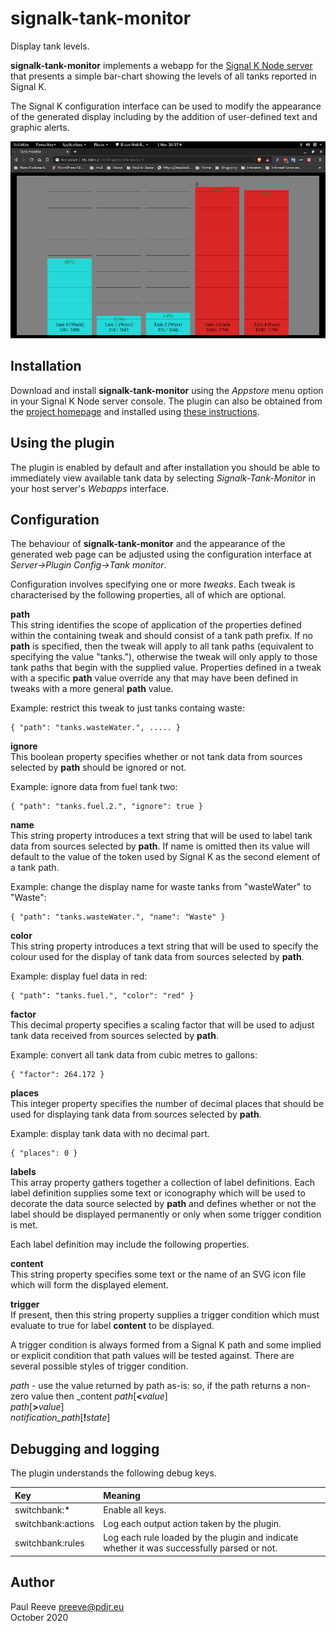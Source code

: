# signalk-tank-monitor

Display tank levels.

__signalk-tank-monitor__ implements a webapp for the [Signal K Node server](https://github.com/SignalK/signalk-server-node) that presents a simple bar-chart showing the levels of all tanks reported in Signal K.

The Signal K configuration interface can be used to modify the appearance of the generated display including by the addition of user-defined text and graphic alerts.

![Specimen screenshot](screenshot.png)

## Installation

Download and install __signalk-tank-monitor__ using the *Appstore* menu option in your Signal K Node server console. The plugin can also be obtained from the [project homepage](https://github.com/preeve9534/signalk-tank-monitor) and installed using [these instructions](https://github.com/SignalK/signalk-server-node/blob/master/SERVERPLUGINS.md).

## Using the plugin

The plugin is enabled by default and after installation you should be able to immediately view available tank data by selecting *Signalk-Tank-Monitor* in your host server's *Webapps* interface.

## Configuration

The behaviour of __signalk-tank-monitor__ and the appearance of the generated web page can be adjusted using the configuration interface at *Server->Plugin Config->Tank monitor*.

Configuration involves specifying one or more *tweaks*. Each tweak is characterised by the following properties, all of which are optional.

__path__\
This string identifies the scope of application of the properties defined within the containing tweak and should consist of a tank path prefix. If no __path__ is specified, then the tweak will apply to all tank paths (equivalent to specifying the value "tanks."), otherwise the tweak will only apply to those tank paths that begin with the supplied value. Properties defined in a tweak with a specific __path__ value override any that may have been defined in tweaks with a more general __path__ value.

Example: restrict this tweak to just tanks containg waste:
```
{ "path": "tanks.wasteWater.", ..... }
```

__ignore__\
This boolean property specifies whether or not tank data from sources selected by __path__ should be ignored or not.

Example: ignore data from fuel tank two:
```
{ "path": "tanks.fuel.2.", "ignore": true }
```

__name__\
This string property introduces a text string that will be used to label tank data from sources selected by __path__. If name is omitted then its value will default to the value of the token used by Signal K as the second element of a tank path.

Example: change the display name for waste tanks from "wasteWater" to "Waste":
```
{ "path": "tanks.wasteWater.", "name": "Waste" }
```
 
__color__\
This string property introduces a text string that will be used to specify the colour used for the display of tank data from sources selected by __path__.

Example: display fuel data in red:
```
{ "path": "tanks.fuel.", "color": "red" }
```

__factor__\
This decimal property specifies a scaling factor that will be used to adjust tank data received from sources selected by __path__.

Example: convert all tank data from cubic metres to gallons:
```
{ "factor": 264.172 }
```

__places__\
This integer property specifies the number of decimal places that should be used for displaying tank data from sources selected by __path__.

Example: display tank data with no decimal part.
```
{ "places": 0 }
```

__labels__\
This array property gathers together a collection of label definitions. Each label definition supplies some text or iconography which will be used to decorate the data source selected by __path__ and defines whether or not the label should be displayed permanently or only when some trigger condition is met.

Each label definition may include the following properties.

__content__\
This string property specifies some text or the name of an SVG icon file which will form the displayed element.

__trigger__\
If present, then this string property supplies a trigger condition which must evaluate to true for label __content__  to be displayed.

A trigger condition is always formed from a Signal K path and some implied or explicit condition that path values will be tested against.  There are several possible styles of trigger condition.

*path* - use the value returned by path as-is: so, if the path returns a non-zero value then _content 
*path*[__<__*value*]\
*path*[__>__*value*]\
*notification_path*[__!__*state*]

## Debugging and logging

The plugin understands the following debug keys.

| Key | Meaning                                                                                                   |
|:-------------------|:-------------------------------------------------------------------------------------------|
| switchbank:\*      | Enable all keys.                                                                           | 
| switchbank:actions | Log each output action taken by the plugin.                                                |
| switchbank:rules   | Log each rule loaded by the plugin and indicate whether it was successfully parsed or not. |

## Author

Paul Reeve <preeve@pdjr.eu>\
October 2020
<!--stackedit_data:
eyJoaXN0b3J5IjpbMTA0MDE1NDY2MywtNTM5NDg2OTIyXX0=
-->